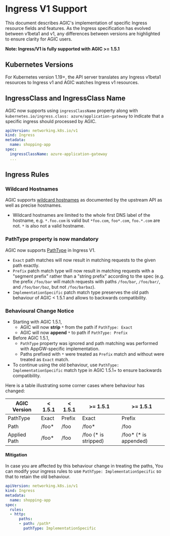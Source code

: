 # Ingress V1 Support

This document describes AGIC's implementation of specific Ingress resource fields and features.
As the Ingress specification has evolved between v1beta1 and v1, any differences between versions are highlighted to ensure clarity for AGIC users.

**Note: Ingress/V1 is fully supported with AGIC >= 1.5.1**

## Kubernetes Versions
For Kubernetes version 1.19+, the API server translates any Ingress v1beta1 resources to Ingress v1 and AGIC watches Ingress v1 resources.

## IngressClass and IngressClass Name

AGIC now supports using `ingressClassName` property along with `kubernetes.io/ingress.class: azure/application-gateway` to indicate that a specific ingress should processed by AGIC.

```yaml
apiVersion: networking.k8s.io/v1
kind: Ingress
metadata:
  name: shopping-app
spec:
  ingressClassName: azure-application-gateway
  ...
```

## Ingress Rules

### Wildcard Hostnames
AGIC supports [wildcard hostnames](https://kubernetes.io/docs/concepts/services-networking/ingress/#hostname-wildcards) as documented by the upstream API as well as precise hostnames.
* Wildcard hostnames are limited to the whole first DNS label of the hostname, e.g. `*.foo.com` is valid but `*foo.com`, `foo*.com`, `foo.*.com` are not.
`*` is also not a valid hostname.

### PathType property is now mandatory

AGIC now supports [PathType](https://kubernetes.io/docs/concepts/services-networking/ingress/#path-types) in Ingress V1.
* `Exact` path matches will now result in matching requests to the given path exactly.
* `Prefix` patch match type will now result in matching requests with a "segment prefix" rather than a "string prefix" according to the spec (e.g. the prefix `/foo/bar` will match requests with paths `/foo/bar`, `/foo/bar/`, and `/foo/bar/baz`, but not `/foo/barbaz`).
* `ImplementationSpecific` patch match type preserves the old path behaviour of AGIC < 1.5.1 and allows to backwards compatibility.

### Behavioural Change Notice
* Starting with AGIC 1.5.1,
  * AGIC will now **strip** `*` from the path if `PathType: Exact`
  * AGIC will now **append** `*` to path if `PathType: Prefix`
* Before AGIC 1.5.1,
  * `PathType` property was ignored and path matching was performed with AppGW-specific implementation.
  * Paths prefixed with `*` were treated as `Prefix` match and without were treated as `Exact` match.
* To continue using the old behaviour, use `PathType: ImplementationSpecific` match type in AGIC 1.5.1+ to ensure backwards compatibility.

Here is a table illustrating some corner cases where behaviour has changed:

| AGIC Version | < 1.5.1 | < 1.5.1 | >= 1.5.1 | >= 1.5.1 |
| - | - | - | - | - |
| PathType | Exact | Prefix | Exact | Prefix |
| Path | /foo* | /foo | /foo* | /foo |
| Applied Path | /foo* | /foo | /foo (* is stripped) | /foo* (* is appended) |

#### Mitigation
In case you are affected by this behaviour change in treating the paths, You can modify your ingress rules to use `PathType: ImplementationSpecific` so that to retain the old behaviour.

```yaml
apiVersion: networking.k8s.io/v1
kind: Ingress
metadata:
  name: shopping-app
spec:
  rules:
  - http:
      paths:
      - path: /path*
        pathType: ImplementationSpecific
```